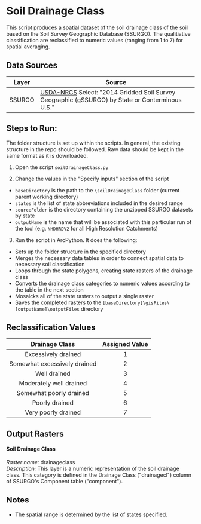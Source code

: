 Soil Drainage Class
===================

This script produces a spatial dataset of the soil drainage class of the soil 
based on the Soil Survey Geographic Database (SSURGO). The qualitiative 
classification are reclassified to numeric values (ranging from 1 to 7) for 
spatial averaging. 


## Data Sources
| Layer   | Source | 
|:-----:  | ------ | 
| SSURGO  | [USDA-NRCS](http://datagateway.nrcs.usda.gov/GDGOrder.aspx?order=QuickState) Select: "2014 Gridded Soil Survey Geographic (gSSURGO) by State or Conterminous U.S."|


## Steps to Run:

The folder structure is set up within the scripts. In general, the existing 
structure in the repo should be followed. Raw data should be kept in the same 
format as it is downloaded.

1. Open the script `soilDrainageClass.py`

2. Change the values in the "Specify inputs" section of the script
 - `baseDirectory` is the path to the `\soilDrainageClass` folder 
 (current parent working directory)
 - `states` is the list of state abbreviations included in the desired range
 - `sourceFolder` is the directory containing the unzipped SSURGO datasets by 
 state 
 - `outputName` is the name that will be associated with this particular run of 
 the tool (e.g. `NHDHRDV2` for all High Resolution Catchments)

3. Run the script in ArcPython. It does the following:
 - Sets up the folder structure in the specified directory
 - Merges the necessary data tables in order to connect spatial data to 
 necessary soil classification
 - Loops through the state polygons, creating state rasters of the drainage 
 class
 - Converts the drainage class categories to numeric values according to the 
 table in the next section
 - Mosaicks all of the state rasters to output a single raster
 - Saves the completed rasters to the 
 `[baseDirectory]\gisFiles\[outputName]\outputFiles` directory
 
 
## Reclassification Values
|        Drainage Class       | Assigned Value |
|:---------------------------:|:--------------:|
| Excessively drained         |      1         |
| Somewhat excessively drained|      2         |
| Well drained                |      3         |
| Moderately well drained     |      4         |
| Somewhat poorly drained     |      5         |
| Poorly drained              |      6         |
| Very poorly drained         |      7         |


## Output Rasters

#### Soil Drainage Class
*Raster name:* drainageclass <br>
*Description:* This layer is a numeric representation of the soil drainage class. 
This category is defined in the Drainage Class ("drainagecl") column of 
SSURGO's Component table ("component").


## Notes

- The spatial range is determined by the list of states specified.